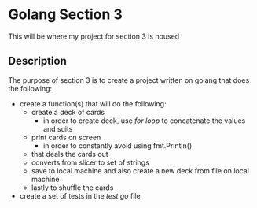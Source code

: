 # Golang Section 3

This will be where my project for section 3 is housed

## Description

The purpose of section 3 is to create a project written on golang that does the following:

* create a function(s) that will do the following:
  * create a deck of cards
    * in order to create deck, use _for loop_ to concatenate the values and suits
  * print cards on screen
    * in order to constantly avoid using fmt.Println()
  * that deals the cards out
  * converts from slicer to set of strings
  * save to local machine and also create a new deck from file on local machine
  * lastly to shuffle the cards 
* create a set of tests in the _test.go_ file

